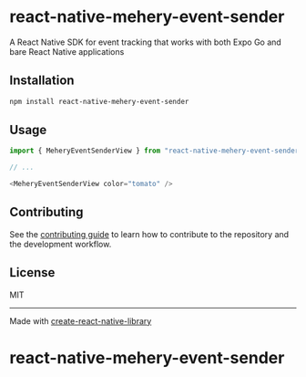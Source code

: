 # react-native-mehery-event-sender

A React Native SDK for event tracking that works with both Expo Go and bare React Native applications

## Installation

```sh
npm install react-native-mehery-event-sender
```

## Usage


```js
import { MeheryEventSenderView } from "react-native-mehery-event-sender";

// ...

<MeheryEventSenderView color="tomato" />
```


## Contributing

See the [contributing guide](CONTRIBUTING.md) to learn how to contribute to the repository and the development workflow.

## License

MIT

---

Made with [create-react-native-library](https://github.com/callstack/react-native-builder-bob)
# react-native-mehery-event-sender
